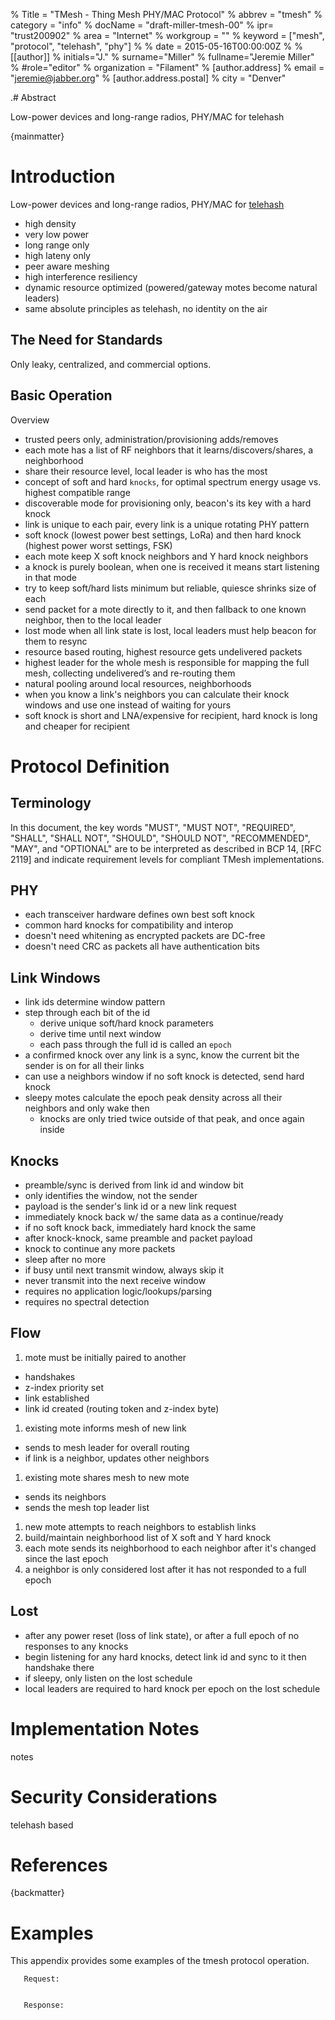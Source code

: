 % Title = "TMesh - Thing Mesh PHY/MAC Protocol"
% abbrev = "tmesh"
% category = "info"
% docName = "draft-miller-tmesh-00"
% ipr= "trust200902"
% area = "Internet"
% workgroup = ""
% keyword = ["mesh", "protocol", "telehash", "phy"]
%
% date = 2015-05-16T00:00:00Z
%
% [[author]]
% initials="J."
% surname="Miller"
% fullname="Jeremie Miller"
% #role="editor"
% organization = "Filament"
%   [author.address]
%   email = "jeremie@jabber.org"
%   [author.address.postal]
%   city = "Denver"

.# Abstract

Low-power devices and long-range radios, PHY/MAC for telehash

{mainmatter}

# Introduction

Low-power devices and long-range radios, PHY/MAC for [telehash]

  * high density
  * very low power
  * long range only
  * high lateny only
  * peer aware meshing
  * high interference resiliency
  * dynamic resource optimized (powered/gateway motes become natural leaders)
  * same absolute principles as telehash, no identity on the air

## The Need for Standards

Only leaky, centralized, and commercial options.


## Basic Operation

Overview

* trusted peers only, administration/provisioning adds/removes
* each mote has a list of RF neighbors that it learns/discovers/shares, a neighborhood
* share their resource level, local leader is who has the most
* concept of soft and hard `knocks`, for optimal spectrum energy usage vs. highest compatible range
* discoverable mode for provisioning only, beacon's its key with a hard knock
* link is unique to each pair, every link is a unique rotating PHY pattern
* soft knock (lowest power best settings, LoRa) and then hard knock (highest power worst settings, FSK)
* each mote keep X soft knock neighbors and Y hard knock neighbors
* a knock is purely boolean, when one is received it means start listening in that mode
* try to keep soft/hard lists minimum but reliable, quiesce shrinks size of each
* send packet for a mote directly to it, and then fallback to one known neighbor, then to the local leader
* lost mode when all link state is lost, local leaders must help beacon for them to resync
* resource based routing, highest resource gets undelivered packets
* highest leader for the whole mesh is responsible for mapping the full mesh, collecting undelivered’s and re-routing them
* natural pooling around local resources, neighborhoods
* when you know a link's neighbors you can calculate their knock windows and use one instead of waiting for yours
* soft knock is short and LNA/expensive for recipient, hard knock is long and cheaper for recipient


# Protocol Definition

## Terminology
In this document, the key words "MUST", "MUST NOT", "REQUIRED",
"SHALL", "SHALL NOT", "SHOULD", "SHOULD NOT", "RECOMMENDED", "MAY",
and "OPTIONAL" are to be interpreted as described in BCP 14, [RFC 2119]
and indicate requirement levels for compliant TMesh implementations.


## PHY

* each transceiver hardware defines own best soft knock
* common hard knocks for compatibility and interop
* doesn't need whitening as encrypted packets are DC-free
* doesn't need CRC as packets all have authentication bits

## Link Windows

* link ids determine window pattern
* step through each bit of the id
  * derive unique soft/hard knock parameters
  * derive time until next window
  * each pass through the full id is called an `epoch`
* a confirmed knock over any link is a sync, know the current bit the sender is on for all their links
* can use a neighbors window if no soft knock is detected, send hard knock
* sleepy motes calculate the epoch peak density across all their neighbors and only wake then
  * knocks are only tried twice outside of that peak, and once again inside

## Knocks

* preamble/sync is derived from link id and window bit
* only identifies the window, not the sender
* payload is the sender's link id or a new link request
* immediately knock back w/ the same data as a continue/ready
* if no soft knock back, immediately hard knock the same
* after knock-knock, same preamble and packet payload
* knock to continue any more packets
* sleep after no more
* if busy until next transmit window, always skip it
* never transmit into the next receive window
* requires no application logic/lookups/parsing
* requires no spectral detection

## Flow

1. mote must be initially paired to another
  * handshakes
  * z-index priority set
  * link established
  * link id created (routing token and z-index byte)
1. existing mote informs mesh of new link
  * sends to mesh leader for overall routing
  * if link is a neighbor, updates other neighbors
1. existing mote shares mesh to new mote
  * sends its neighbors
  * sends the mesh top leader list
1. new mote attempts to reach neighbors to establish links
1. build/maintain neighborhood list of X soft and Y hard knock
1. each mote sends its neighborhood to each neighbor after it's changed since the last epoch
1. a neighbor is only considered lost after it has not responded to a full epoch

## Lost

* after any power reset (loss of link state), or after a full epoch of no responses to any knocks
* begin listening for any hard knocks, detect link id and sync to it then handshake there
* if sleepy, only listen on the lost schedule
* local leaders are required to hard knock per epoch on the lost schedule


# Implementation Notes

notes


# Security Considerations

telehash based

# References

<reference anchor="telehash"  target="http://telehash.org">
<front>
<title>telehash protocol v3.0</title>
<author fullname="Jeremie Miller" initials="J" surname="Miller">
</author>
<date month='April' day='7' year='2015' />

</front>
</reference>

{backmatter}

# Examples

This appendix provides some examples of the tmesh protocol operation.

```
   Request:


   Response:

```

[telehash]: http://telehash.org
